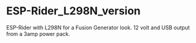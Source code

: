 # ESP-Rider_L298N_version
ESP-Rider with L298N for a Fusion Generator look.  12 volt and USB output from a 3amp power pack.
